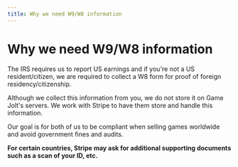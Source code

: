 ```yaml
---
title: Why we need W9/W8 information
---
```


# Why we need W9/W8 information

The IRS requires us to report US earnings and if you're not a US resident/citizen, we are required to collect a W8 form for proof of foreign residency/citizenship.

Although we collect this information from you, we do not store it on Game Jolt's servers. We work with Stripe to have them store and handle this information.

Our goal is for both of us to be compliant when selling games worldwide and avoid government fines and audits.

**For certain countries, Stripe may ask for additional supporting documents such as a scan of your ID, etc.**
